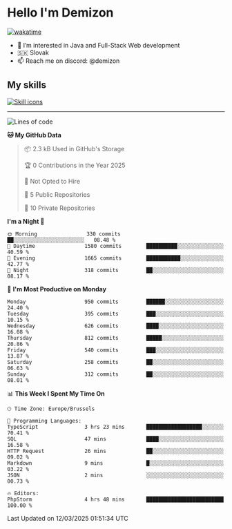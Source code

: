 # Hello I'm Demizon
[![wakatime](https://wakatime.com/badge/user/6ad1949f-d6d7-44f9-9eee-c35e54cc499b.svg)](https://wakatime.com/@6ad1949f-d6d7-44f9-9eee-c35e54cc499b)
- 👀 I’m interested in Java and Full-Stack Web development
- 🇸🇰 Slovak
- 📫 Reach me on discord: @demizon

## My skills
[![Skill icons](https://skillicons.dev/icons?i=java,js,ts,html,css,react,nextjs,tailwind,supabase,py,git,docker,linux,mysql,postgres,mongo&theme=dark)](https://github.com/Demizon3433)

---

<!--START_SECTION:waka-->
![Lines of code](https://img.shields.io/badge/From%20Hello%20World%20I%27ve%20Written-1.3%20million%20lines%20of%20code-blue)

**🐱 My GitHub Data** 

> 📦 2.3 kB Used in GitHub's Storage 
 > 
> 🏆 0 Contributions in the Year 2025
 > 
> 🚫 Not Opted to Hire
 > 
> 📜 5 Public Repositories 
 > 
> 🔑 10 Private Repositories 
 > 
**I'm a Night 🦉** 

```text
🌞 Morning                330 commits         ██░░░░░░░░░░░░░░░░░░░░░░░   08.48 % 
🌆 Daytime                1580 commits        ██████████░░░░░░░░░░░░░░░   40.59 % 
🌃 Evening                1665 commits        ███████████░░░░░░░░░░░░░░   42.77 % 
🌙 Night                  318 commits         ██░░░░░░░░░░░░░░░░░░░░░░░   08.17 % 
```
📅 **I'm Most Productive on Monday** 

```text
Monday                   950 commits         ██████░░░░░░░░░░░░░░░░░░░   24.40 % 
Tuesday                  395 commits         ███░░░░░░░░░░░░░░░░░░░░░░   10.15 % 
Wednesday                626 commits         ████░░░░░░░░░░░░░░░░░░░░░   16.08 % 
Thursday                 812 commits         █████░░░░░░░░░░░░░░░░░░░░   20.86 % 
Friday                   540 commits         ███░░░░░░░░░░░░░░░░░░░░░░   13.87 % 
Saturday                 258 commits         ██░░░░░░░░░░░░░░░░░░░░░░░   06.63 % 
Sunday                   312 commits         ██░░░░░░░░░░░░░░░░░░░░░░░   08.01 % 
```


📊 **This Week I Spent My Time On** 

```text
🕑︎ Time Zone: Europe/Brussels

💬 Programming Languages: 
TypeScript               3 hrs 23 mins       ██████████████████░░░░░░░   70.41 % 
SQL                      47 mins             ████░░░░░░░░░░░░░░░░░░░░░   16.58 % 
HTTP Request             26 mins             ██░░░░░░░░░░░░░░░░░░░░░░░   09.02 % 
Markdown                 9 mins              █░░░░░░░░░░░░░░░░░░░░░░░░   03.22 % 
JSON                     2 mins              ░░░░░░░░░░░░░░░░░░░░░░░░░   00.73 % 

🔥 Editors: 
PhpStorm                 4 hrs 48 mins       █████████████████████████   100.00 % 
```


 Last Updated on 12/03/2025 01:51:34 UTC
<!--END_SECTION:waka-->
